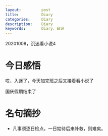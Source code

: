 ```yaml
---
layout:     	post
title:      	Diary
categories: 	Diary
description:   	Diary
keywords: 		Diary，日记 
---
```


20201008，沉迷看小说4

# 今日感悟

哎，入迷了，今天加完班之后又接着看小说了

国庆假期结束了

# 名句摘抄

-  凡事须逐日检点，一日姑待后来补救，则难矣。

